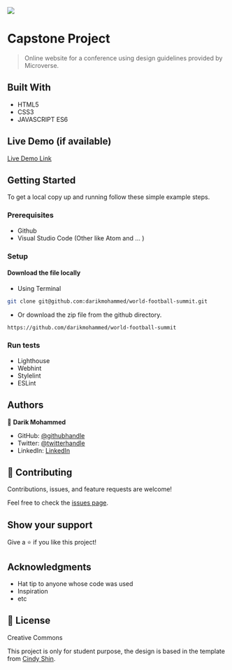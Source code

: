 ![](https://img.shields.io/badge/Microverse-blueviolet)

# Capstone Project

> Online website for a conference using design guidelines provided by Microverse.

## Built With

- HTML5
- CSS3
- JAVASCRIPT ES6

## Live Demo (if available)

[Live Demo Link](https://darikmohammed.github.io/world-football-summit/)

## Getting Started

To get a local copy up and running follow these simple example steps.

### Prerequisites

- Github
- Visual Studio Code (Other like Atom and ... )

### Setup

#### Download the file locally

- Using Terminal

```sh
git clone git@github.com:darikmohammed/world-football-summit.git

```

- Or download the zip file from the github directory.

```sh
https://github.com/darikmohammed/world-football-summit

```

### Run tests

- Lighthouse
- Webhint
- Stylelint
- ESLint

## Authors

👤 **Darik Mohammed**

- GitHub: [@githubhandle](https://github.com/darikmohammed)
- Twitter: [@twitterhandle](https://twitter.com/r_darik)
- LinkedIn: [LinkedIn](https://www.linkedin.com/in/darik-mohammed-57352120b/)

## 🤝 Contributing

Contributions, issues, and feature requests are welcome!

Feel free to check the [issues page](../../issues/).

## Show your support

Give a ⭐️ if you like this project!

## Acknowledgments

- Hat tip to anyone whose code was used
- Inspiration
- etc

## 📝 License

Creative Commons

This project is only for student purpose, the design is based in the template from [Cindy Shin](https://www.behance.net/adagio07).
